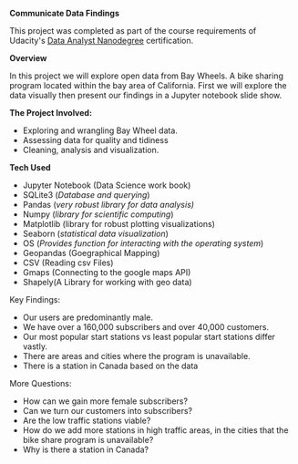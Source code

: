 <p><strong>Communicate Data Findings</strong></p>
<p>This project was completed as part of the course requirements of Udacity's&nbsp;<a href="https://www.udacity.com/course/data-analyst-nanodegree--nd002">Data Analyst Nanodegree</a>&nbsp;certification.</p>
<p><strong>Overview</strong></p>
<p>In this project we will explore open data from Bay Wheels. A bike sharing program located within the bay area of California. First we will explore the data visually then present our findings in a Jupyter notebook slide show.</p>
<p><strong>The Project Involved:</strong></p>
<ul>
<li>Exploring and wrangling Bay Wheel data.</li>
<li>Assessing data for quality and tidiness</li>
<li>Cleaning, analysis and visualization.</li>
</ul>
<p><strong>Tech Used</strong></p>
<ul>
<li>Jupyter Notebook (Data Science work book)</li>
<li>SQLite3 (<em>Database and querying</em>)</li>
<li>Pandas (<em>very robust library for data analysis)</em></li>
<li>Numpy (<em>library for scientific computing</em>)</li>
<li>Matplotlib (library for robust plotting visualizations)</li>
<li>Seaborn (<em>statistical data visualization</em>)</li>
<li>OS (<em>Provides function for interacting with the operating system</em>)</li>
<li>Geopandas (Goegraphical Mapping)</li>
<li>CSV (Reading csv Files)</li>
<li>Gmaps (Connecting to the google maps API)</li>
<li>Shapely(A Library for working with geo data) &nbsp;</li>
</ul>
<p>Key Findings:</p>
<ul>
<li>Our users are predominantly male.</li>
<li>We have over a 160,000 subscribers and over 40,000 customers.</li>
<li>Our most popular start stations vs least popular start stations differ vastly.</li>
<li>There are areas and cities where the program is unavailable.</li>
<li>There is a station in Canada based on the data</li>
</ul>
<p>More Questions:</p>
<ul>
<li>How can we gain more female subscribers?</li>
<li>Can we turn our customers into subscribers?</li>
<li>Are the low traffic stations viable?</li>
<li>How do we add more stations in high traffic areas, in the cities that the bike share program is unavailable?</li>
<li>Why is there a station in Canada?</li>
</ul>
<p>&nbsp;</p>

